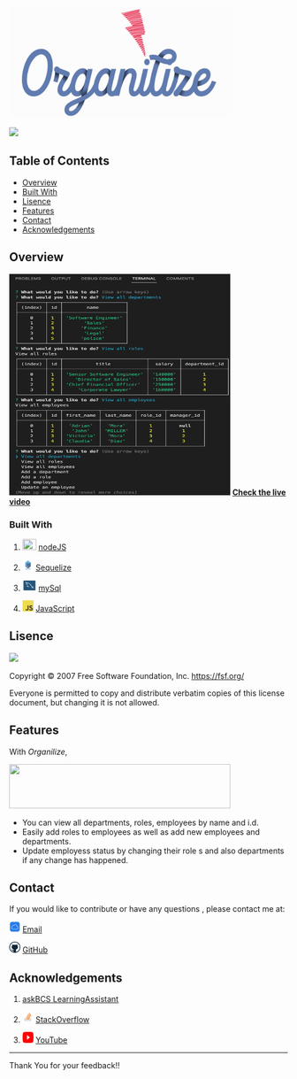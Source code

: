   <a href="#">
    <img src="images/ORGANILIZE-logo.png" alt="Organilize" title="Organilize"  height="200" width="80%"/>
</a>

![](https://img.shields.io/badge/License-GNU-red.svg)

## Table of Contents

- [Overview](#overview)
- [Built With](#built-with)
- [Lisence](#lisence)
- [Features](#features)
- [Contact](#contact)
- [Acknowledgements](#acknowledgements)

## Overview
<img src="images/OOOOOO.png"  width="400" height="400">   **[Check the live video](https://drive.google.com/file/d/18Fbx6TZYY-1Hbz21vcP3caYAWEh-PtjB/view)**

### Built With


1.  <img src="images/NODE>JS-BLACK-logo.png"  width="25" height="20">   [nodeJS](https://nodejs.org/en/docs/)

2.  <img src="images/sequelize-logo.png"  width="20" height="20">   [Sequelize](https://sequelize.org/)

3.  <img src="images/mysql-workbench-icon.png"  width="25" height="20">   [mySql](https://www.mysql.com/about/legal/logos.html)

4.   <img src="images/javascript.png"  width="20" height="20">   [JavaScript]()


## Lisence

![](https://img.shields.io/badge/License-GNU-red.svg)

Copyright © 2007 Free Software Foundation, Inc. <https://fsf.org/>

Everyone is permitted to copy and distribute verbatim copies of this license document, but changing it is not allowed.


## Features
With *Organilize*,

<img src="images/View all-Depts.
png"  width="400" height="80">

* You can view all departments, roles, employees by name and i.d.
* Easily add roles to employees as well as add new employees and departments.
* Update employess status by changing their role s and also departments if any change has happened.

## Contact

If you would like to contribute or have any questions , please contact me at:


<img src="images/icloud.jpg"  width="20" height="20"> [Email](mailto:moraadrian510@icloud.com)

<img src="images/GitHub.png"  width="20" height="20"> [GitHub](https://github.com/moraadrian510)



## Acknowledgements

1. [askBCS LearningAssistant]()

2. <img src="images/STACK-overflow.png"  width="20" height="20">  [StackOverflow](https://stackoverflow.com/)

3.  <img src="images/YOUTUBE.png"  width="20" height="20"> [YouTube](https://www.youtube.com)

--- 
 Thank You for your feedback!!
